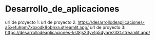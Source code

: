 # Desarrollo_de_aplicaciones

url de proyecto 1: 
url de proyecto 2: https://desarrollodeaplicaciones-a5xefuhpm7xbxodk8obnxa.streamlit.app/
url de proyecto 3: https://desarrollodeaplicaciones-kst8js23yvtq54yarez33t.streamlit.app/
